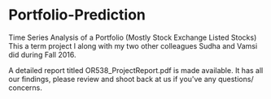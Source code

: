 # Portfolio-Prediction

Time Series Analysis of a Portfolio (Mostly Stock Exchange Listed Stocks)
This a term project I along with my two other colleagues Sudha and Vamsi did during Fall 2016. 

A detailed report titled OR538_ProjectReport.pdf is made available. It has all our findings, please review and shoot back at us if you've any questions/ concerns. 

